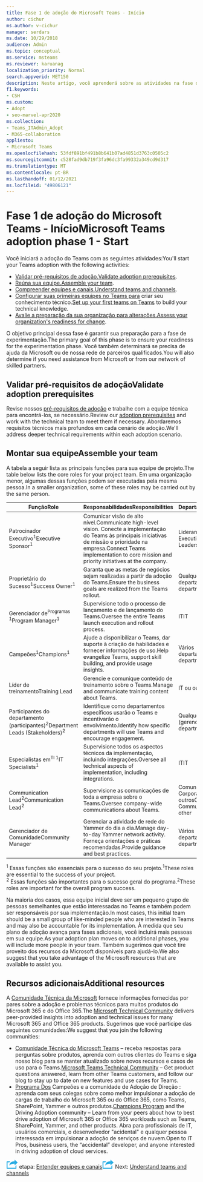 ```yaml
---
title: Fase 1 de adoção do Microsoft Teams - Início
author: cichur
ms.author: v-cichur
manager: serdars
ms.date: 10/29/2018
audience: Admin
ms.topic: conceptual
ms.service: msteams
ms.reviewer: karuanag
localization_priority: Normal
search.appverid: MET150
description: Neste artigo, você aprenderá sobre as atividades na fase de inicialização da adoção do Microsoft Teams. Entenda as práticas recomendadas sobre a configuração e o planejamento da equipe do Microsoft Teams.
f1.keywords:
- CSH
ms.custom:
- Adopt
- seo-marvel-apr2020
ms.collection:
- Teams_ITAdmin_Adopt
- M365-collaboration
appliesto:
- Microsoft Teams
ms.openlocfilehash: 53fdf891bf491b8b641b07ad4851d3763c0505c2
ms.sourcegitcommit: c528fad9db719f3fa96dc3fa99332a349cd9d317
ms.translationtype: MT
ms.contentlocale: pt-BR
ms.lasthandoff: 01/12/2021
ms.locfileid: "49806121"
---
```

# <a name="microsoft-teams-adoption-phase-1---start"></a><span data-ttu-id="f7dd6-104">Fase 1 de adoção do Microsoft Teams - Início</span><span class="sxs-lookup"><span data-stu-id="f7dd6-104">Microsoft Teams adoption phase 1 - Start</span></span>

<span data-ttu-id="f7dd6-105">Você iniciará a adoção do Teams com as seguintes atividades:</span><span class="sxs-lookup"><span data-stu-id="f7dd6-105">You'll start your Teams adoption with the following activities:</span></span>

- <span data-ttu-id="f7dd6-106">[Validar pré-requisitos de adoção.](#validate-adoption-prerequisites)</span><span class="sxs-lookup"><span data-stu-id="f7dd6-106">[Validate adoption prerequisites](#validate-adoption-prerequisites).</span></span>
- <span data-ttu-id="f7dd6-107">[Reúna sua equipe.](#assemble-your-team)</span><span class="sxs-lookup"><span data-stu-id="f7dd6-107">[Assemble your team](#assemble-your-team).</span></span>
- <span data-ttu-id="f7dd6-108">[Compreender equipes e canais.](teams-adoption-understand-teams-and-channels.md)</span><span class="sxs-lookup"><span data-stu-id="f7dd6-108">[Understand teams and channels](teams-adoption-understand-teams-and-channels.md).</span></span>
- <span data-ttu-id="f7dd6-109">[Configurar suas primeiras equipes no Teams para](teams-adoption-your-first-teams.md) criar seu conhecimento técnico.</span><span class="sxs-lookup"><span data-stu-id="f7dd6-109">[Set up your first teams on Teams](teams-adoption-your-first-teams.md) to build your technical knowledge.</span></span>
- <span data-ttu-id="f7dd6-110">[Avalie a preparação da sua organização para alterações.](teams-adoption-assess-readiness.md)</span><span class="sxs-lookup"><span data-stu-id="f7dd6-110">[Assess your organization's readiness for change](teams-adoption-assess-readiness.md).</span></span>

<span data-ttu-id="f7dd6-111">O objetivo principal dessa fase é garantir sua preparação para a fase de experimentação.</span><span class="sxs-lookup"><span data-stu-id="f7dd6-111">The primary goal of this phase is to ensure your readiness for the experimentation phase.</span></span> <span data-ttu-id="f7dd6-112">Você também determinará se precisa de ajuda da Microsoft ou de nossa rede de parceiros qualificados.</span><span class="sxs-lookup"><span data-stu-id="f7dd6-112">You will also determine if you need assistance from Microsoft or from our network of skilled partners.</span></span>  

## <a name="validate-adoption-prerequisites"></a><span data-ttu-id="f7dd6-113">Validar pré-requisitos de adoção</span><span class="sxs-lookup"><span data-stu-id="f7dd6-113">Validate adoption prerequisites</span></span>

<span data-ttu-id="f7dd6-114">Revise nossos [pré-requisitos de adoção](teams-adoption-get-started.md#adoption-prerequisites) e trabalhe com a equipe técnica para encontrá-los, se necessário.</span><span class="sxs-lookup"><span data-stu-id="f7dd6-114">Review our [adoption prerequisites](teams-adoption-get-started.md#adoption-prerequisites) and work with the technical team to meet them if necessary.</span></span> <span data-ttu-id="f7dd6-115">Abordaremos requisitos técnicos mais profundos em cada cenário de adoção.</span><span class="sxs-lookup"><span data-stu-id="f7dd6-115">We'll address deeper technical requirements within each adoption scenario.</span></span>

## <a name="assemble-your-team"></a><span data-ttu-id="f7dd6-116">Montar sua equipe</span><span class="sxs-lookup"><span data-stu-id="f7dd6-116">Assemble your team</span></span>

<span data-ttu-id="f7dd6-117">A tabela a seguir lista as principais funções para sua equipe de projeto.</span><span class="sxs-lookup"><span data-stu-id="f7dd6-117">The table below lists the core roles for your project team.</span></span> <span data-ttu-id="f7dd6-118">Em uma organização menor, algumas dessas funções podem ser executadas pela mesma pessoa.</span><span class="sxs-lookup"><span data-stu-id="f7dd6-118">In a smaller organization, some of these roles may be carried out by the same person.</span></span>

| <span data-ttu-id="f7dd6-119">Função</span><span class="sxs-lookup"><span data-stu-id="f7dd6-119">Role</span></span> | <span data-ttu-id="f7dd6-120">Responsabilidades</span><span class="sxs-lookup"><span data-stu-id="f7dd6-120">Responsibilities</span></span> | <span data-ttu-id="f7dd6-121">Departamento</span><span class="sxs-lookup"><span data-stu-id="f7dd6-121">Department</span></span> |
| ---- | ---------------- | ---------- |
| <span data-ttu-id="f7dd6-122">Patrocinador Executivo<sup>1</sup></span><span class="sxs-lookup"><span data-stu-id="f7dd6-122">Executive Sponsor<sup>1</sup></span></span> | <span data-ttu-id="f7dd6-123">Comunicar visão de alto nível.</span><span class="sxs-lookup"><span data-stu-id="f7dd6-123">Communicate high-level vision.</span></span> <span data-ttu-id="f7dd6-124">Conecte a implementação do Teams às principais iniciativas de missão e prioridade na empresa.</span><span class="sxs-lookup"><span data-stu-id="f7dd6-124">Connect Teams implementation to core mission and priority initiatives at the company.</span></span> | <span data-ttu-id="f7dd6-125">Liderança Executiva</span><span class="sxs-lookup"><span data-stu-id="f7dd6-125">Executive Leadership</span></span> |
| <span data-ttu-id="f7dd6-126">Proprietário do Sucesso<sup>1</sup></span><span class="sxs-lookup"><span data-stu-id="f7dd6-126">Success Owner<sup>1</sup></span></span> | <span data-ttu-id="f7dd6-127">Garanta que as metas de negócios sejam realizadas a partir da adoção do Teams.</span><span class="sxs-lookup"><span data-stu-id="f7dd6-127">Ensure the business goals are realized from the Teams rollout.</span></span> | <span data-ttu-id="f7dd6-128">Qualquer departamento</span><span class="sxs-lookup"><span data-stu-id="f7dd6-128">Any department</span></span> |
| <span data-ttu-id="f7dd6-129">Gerenciador de<sup>Programas 1</sup></span><span class="sxs-lookup"><span data-stu-id="f7dd6-129">Program Manager<sup>1</sup></span></span> | <span data-ttu-id="f7dd6-130">Supervisione todo o processo de lançamento e de lançamento do Teams.</span><span class="sxs-lookup"><span data-stu-id="f7dd6-130">Oversee the entire Teams launch execution and rollout process.</span></span> | <span data-ttu-id="f7dd6-131">IT</span><span class="sxs-lookup"><span data-stu-id="f7dd6-131">IT</span></span> |
| <span data-ttu-id="f7dd6-132">Campeões<sup>1</sup></span><span class="sxs-lookup"><span data-stu-id="f7dd6-132">Champions<sup>1</sup></span></span> | <span data-ttu-id="f7dd6-133">Ajude a disponibilizar o Teams, dar suporte à criação de habilidades e fornecer informações de uso.</span><span class="sxs-lookup"><span data-stu-id="f7dd6-133">Help evangelize Teams, support skill building, and provide usage insights.</span></span> | <span data-ttu-id="f7dd6-134">Vários departamentos</span><span class="sxs-lookup"><span data-stu-id="f7dd6-134">Multiple departments</span></span> |
| <span data-ttu-id="f7dd6-135">Líder de treinamento</span><span class="sxs-lookup"><span data-stu-id="f7dd6-135">Training Lead</span></span> | <span data-ttu-id="f7dd6-136">Gerencie e comunique conteúdo de treinamento sobre o Teams.</span><span class="sxs-lookup"><span data-stu-id="f7dd6-136">Manage and communicate training content about Teams.</span></span> | <span data-ttu-id="f7dd6-137">IT ou outros</span><span class="sxs-lookup"><span data-stu-id="f7dd6-137">IT or other</span></span> |
| <span data-ttu-id="f7dd6-138">Participantes do departamento (participantes)<sup>2</sup></span><span class="sxs-lookup"><span data-stu-id="f7dd6-138">Department Leads (Stakeholders)<sup>2</sup></span></span> | <span data-ttu-id="f7dd6-139">Identifique como departamentos específicos usarão o Teams e incentivarão o envolvimento.</span><span class="sxs-lookup"><span data-stu-id="f7dd6-139">Identify how specific departments will use Teams and encourage engagement.</span></span> | <span data-ttu-id="f7dd6-140">Qualquer departamento (gerenciamento)</span><span class="sxs-lookup"><span data-stu-id="f7dd6-140">Any department (management)</span></span> |
| <span data-ttu-id="f7dd6-141">Especialistas em<sup>TI 1</sup></span><span class="sxs-lookup"><span data-stu-id="f7dd6-141">IT Specialists<sup>1</sup></span></span> | <span data-ttu-id="f7dd6-142">Supervisione todos os aspectos técnicos da implementação, incluindo integrações.</span><span class="sxs-lookup"><span data-stu-id="f7dd6-142">Oversee all technical aspects of implementation, including integrations.</span></span> | <span data-ttu-id="f7dd6-143">IT</span><span class="sxs-lookup"><span data-stu-id="f7dd6-143">IT</span></span> |
| <span data-ttu-id="f7dd6-144">Communication Lead<sup>2</sup></span><span class="sxs-lookup"><span data-stu-id="f7dd6-144">Communication Lead<sup>2</sup></span></span> | <span data-ttu-id="f7dd6-145">Supervisione as comunicações de toda a empresa sobre o Teams.</span><span class="sxs-lookup"><span data-stu-id="f7dd6-145">Oversee company-wide communications about Teams.</span></span> | <span data-ttu-id="f7dd6-146">Comunicações Corporativas, IT ou outros</span><span class="sxs-lookup"><span data-stu-id="f7dd6-146">Corporate Communications, IT, or other</span></span> |
| <span data-ttu-id="f7dd6-147">Gerenciador de Comunidade</span><span class="sxs-lookup"><span data-stu-id="f7dd6-147">Community Manager</span></span> | <span data-ttu-id="f7dd6-148">Gerenciar a atividade de rede do Yammer do dia a dia.</span><span class="sxs-lookup"><span data-stu-id="f7dd6-148">Manage day-to-day Yammer network activity.</span></span> <span data-ttu-id="f7dd6-149">Forneça orientações e práticas recomendadas.</span><span class="sxs-lookup"><span data-stu-id="f7dd6-149">Provide guidance and best practices.</span></span> | <span data-ttu-id="f7dd6-150">Vários departamentos</span><span class="sxs-lookup"><span data-stu-id="f7dd6-150">Multiple departments</span></span> |

<span data-ttu-id="f7dd6-151"><sup>1</sup> Essas funções são essenciais para o sucesso do seu projeto.</span><span class="sxs-lookup"><span data-stu-id="f7dd6-151"><sup>1</sup>These roles are essential to the success of your project.</span></span></br>
<span data-ttu-id="f7dd6-152"><sup>2</sup> Essas funções são importantes para o sucesso geral do programa.</span><span class="sxs-lookup"><span data-stu-id="f7dd6-152"><sup>2</sup>These roles are important for the overall program success.</span></span>

<span data-ttu-id="f7dd6-153">Na maioria dos casos, essa equipe inicial deve ser um pequeno grupo de pessoas semelhantes que estão interessadas no Teams e também podem ser responsáveis por sua implementação.</span><span class="sxs-lookup"><span data-stu-id="f7dd6-153">In most cases, this initial team should be a small group of like-minded people who are interested in Teams and may also be accountable for its implementation.</span></span> <span data-ttu-id="f7dd6-154">À medida que seu plano de adoção avança para fases adicionais, você incluirá mais pessoas em sua equipe.</span><span class="sxs-lookup"><span data-stu-id="f7dd6-154">As your adoption plan moves on to additional phases, you will include more people in your team.</span></span> <span data-ttu-id="f7dd6-155">Também sugerimos que você tire proveito dos recursos da Microsoft disponíveis para ajudá-lo.</span><span class="sxs-lookup"><span data-stu-id="f7dd6-155">We also suggest that you take advantage of the Microsoft resources that are available to assist you.</span></span> 

## <a name="additional-resources"></a><span data-ttu-id="f7dd6-156">Recursos adicionais</span><span class="sxs-lookup"><span data-stu-id="f7dd6-156">Additional resources</span></span>

<span data-ttu-id="f7dd6-157">A [Comunidade Técnica da Microsoft](https://aka.ms/TechCommunity) fornece informações fornecidas por pares sobre a adoção e problemas técnicos para muitos produtos do Microsoft 365 e do Office 365.</span><span class="sxs-lookup"><span data-stu-id="f7dd6-157">The [Microsoft Technical Community](https://aka.ms/TechCommunity) delivers peer-provided insights into adoption and technical issues for many Microsoft 365 and Office 365 products.</span></span> <span data-ttu-id="f7dd6-158">Sugerimos que você participe das seguintes comunidades:</span><span class="sxs-lookup"><span data-stu-id="f7dd6-158">We suggest that you join the following communities:</span></span>

- <span data-ttu-id="f7dd6-159">[Comunidade Técnica do Microsoft Teams](https://aka.ms/TeamsCommunity) – receba respostas para perguntas sobre produtos, aprenda com outros clientes do Teams e siga nosso blog para se manter atualizado sobre novos recursos e casos de uso para o Teams.</span><span class="sxs-lookup"><span data-stu-id="f7dd6-159">[Microsoft Teams Technical Community](https://aka.ms/TeamsCommunity) – Get product questions answered, learn from other Teams customers, and follow our blog to stay up to date on new features and use cases for Teams.</span></span> 
- <span data-ttu-id="f7dd6-160">[Programa Dos](https://aka.ms/O365Champions) Campeões e a comunidade de Adoção de Direção : aprenda com seus colegas sobre como melhor impulsionar a adoção de cargas de trabalho do Microsoft 365 ou do Office 365, como Teams, SharePoint, Yammer e outros produtos.</span><span class="sxs-lookup"><span data-stu-id="f7dd6-160">[Champions Program](https://aka.ms/O365Champions) and the Driving Adoption community – Learn from your peers about how to best drive adoption of Microsoft 365 or Office 365 workloads such as Teams, SharePoint, Yammer, and other products.</span></span> <span data-ttu-id="f7dd6-161">Abra para profissionais de IT, usuários comerciais, o desenvolvedor "acidental" e qualquer pessoa interessada em impulsionar a adoção de serviços de nuvem.</span><span class="sxs-lookup"><span data-stu-id="f7dd6-161">Open to IT Pros, business users, the “accidental” developer, and anyone interested in driving adoption of cloud services.</span></span>  


<span data-ttu-id="f7dd6-162">![Um ícone que representa a próxima ](media/teams-adoption-next-icon.png) etapa: [Entender equipes e canais](teams-adoption-understand-teams-and-channels.md)</span><span class="sxs-lookup"><span data-stu-id="f7dd6-162">![An icon representing the next step](media/teams-adoption-next-icon.png) Next: [Understand teams and channels](teams-adoption-understand-teams-and-channels.md)</span></span>
